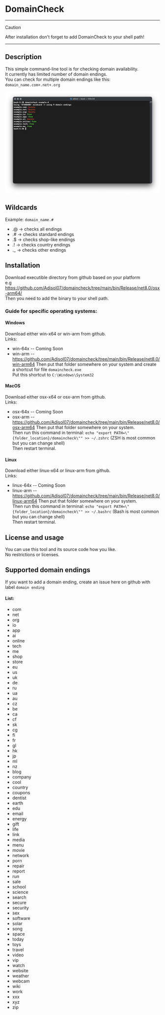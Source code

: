 # DomainCheck
---
 > [!CAUTION]
 > After installation don't forget to add DomainCheck to your shell path!
---

## Description
This simple command-line tool is for checking domain availability. \
It currently has limited number of domain endings. \
You can check for multiple domain endings like this: `domain_name.com+.net+.org`

![Screenshot of checking test using standard wildcard](https://github.com/Adisol07/domaincheck/blob/main/screenshot1.jpeg?raw=true)

## Wildcards
Example: `domain_name.#`
 - .@ -> checks all endings
 - .# -> checks standard endings
 - .$ -> checks shop-like endings
 - .! -> checks country endings
 - ._ -> checks other endings

## Installation
Download executible directory from github based on your platform \
e.g https://github.com/Adisol07/domaincheck/tree/main/bin/Release/net8.0/osx-arm64/ \
Then you need to add the binary to your shell path. 

### Guide for specific operating systems:
#### Windows
Download either win-x64 or win-arm from github. \
Links: 
 - win-64x -- Coming Soon
 - win-arm -- https://github.com/Adisol07/domaincheck/tree/main/bin/Release/net8.0/win-arm64
Then put that folder somewhere on your system and create a shortcut for file `domaincheck.exe` \
Put this shortcut to `C:\Windows\System32`
#### MacOS
Download either osx-x64 or osx-arm from github. \
Links: 
 - osx-64x -- Coming Soon
 - osx-arm -- https://github.com/Adisol07/domaincheck/tree/main/bin/Release/net8.0/osx-arm64
Then put that folder somewhere on your system. \
Then run this command in terminal: `echo "export PATH=\"{folder_location}/domaincheck\"" >> ~/.zshrc` (ZSH is most common but you can change shell) \
Then restart terminal.

#### Linux
Download either linux-x64 or linux-arm from github. \
Links: 
 - linux-64x -- Coming Soon
 - linux-arm -- https://github.com/Adisol07/domaincheck/tree/main/bin/Release/net8.0/linux-arm64
Then put that folder somewhere on your system. \
Then run this command in terminal: `echo "export PATH=\"{folder_location}/domaincheck\"" >> ~/.bashrc` (Bash is most common but you can change shell) \
Then restart terminal.

## License and usage
You can use this tool and its source code how you like. \
No restrictions or licenses.

## Supported domain endings
If you want to add a domain ending, create an issue here on github with label `domain ending`
#### List: 
 - com
 - net
 - org
 - io
 - app
 - ai
 - online
 - tech
 - me
 - shop
 - store
 - eu
 - us
 - uk
 - de
 - ru
 - ua
 - au
 - cz
 - be
 - ca
 - cf
 - sk
 - cg
 - fi
 - fr
 - gl
 - hk
 - jp
 - ml
 - nz
 - blog
 - company
 - cool
 - country
 - coupons
 - dentist
 - earth
 - edu
 - email
 - energy
 - gift
 - life
 - link
 - media
 - menu
 - movie
 - network
 - porn
 - repair
 - report
 - run
 - sale
 - school
 - science
 - search
 - secure
 - security
 - sex
 - software
 - solar
 - song
 - space
 - today
 - toys
 - travel
 - video
 - vip
 - watch
 - website
 - weather
 - webcam
 - wiki
 - work
 - xxx
 - xyz
 - zip

